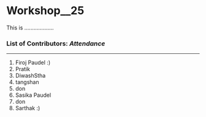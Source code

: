# Workshop__25
This is ...................

### List of Contributors: _Attendance_
---
1. Firoj Paudel :)
2. Pratik 
3. DiwashStha
4. tangshan
5. don
6. Sasika Paudel
7. don
8.  Sarthak :)


